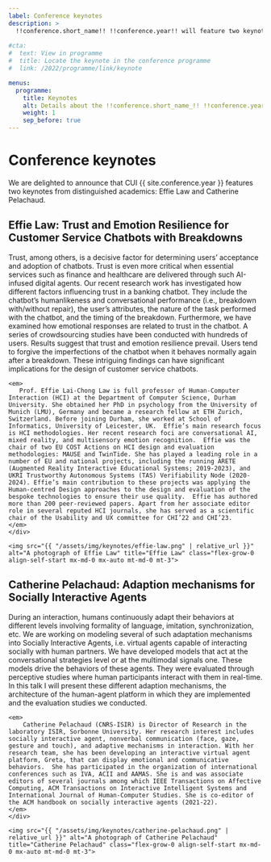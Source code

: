 ```yaml
---
label: Conference keynotes
description: >
  !!conference.short_name!! !!conference.year!! will feature two keynotes from distinguished academics: Effie Law from Durham University and Catherine Pelachaud from Sorbonne Université.
  
#cta:
#  text: View in programme
#  title: Locate the keynote in the conference programme
#  link: /2022/programme/link/keynote

menus:
  programme:
    title: Keynotes
    alt: Details about the !!conference.short_name_!! !!conference.year!! conference keynotes
    weight: 1
    sep_before: true
---
```


# Conference keynotes

We are delighted to announce that CUI {{ site.conference.year }} features two keynotes from distinguished academics: Effie Law and Catherine Pelachaud.

## Effie Law: Trust and Emotion Resilience for Customer Service Chatbots with Breakdowns

<div class="d-flex flex-md-row flex-column">
	<div class="flex-grow-1 pe-3">
	<p>
		Trust, among others, is a decisive factor for determining users’ acceptance and adoption of chatbots. Trust is even more critical when essential services such as finance and healthcare are delivered through such AI-infused digital agents. Our recent research work has investigated how different factors influencing trust in a banking chatbot. They include the chatbot’s humanlikeness and conversational performance (i.e., breakdown with/without repair), the user’s attributes, the nature of the task performed with the chatbot, and the timing of the breakdown. Furthermore, we have examined how emotional responses are related to trust in the chatbot. A series of crowdsourcing studies have been conducted with hundreds of users. Results suggest that trust and emotion resilience prevail. Users tend to forgive the imperfections of the chatbot when it behaves normally again after a breakdown. These intriguing findings can have significant implications for the design of customer service chatbots.
	</p>
	
    <em>
       Prof. Effie Lai-Chong Law is full professor of Human-Computer Interaction (HCI) at the Department of Computer Science, Durham University. She obtained her PhD in psychology from the University of Munich (LMU), Germany and became a research fellow at ETH Zurich, Switzerland. Before joining Durham, she worked at School of Informatics, University of Leicester, UK.  Effie’s main research focus is HCI methodologies. Her recent research foci are conversational AI, mixed reality, and multisensory emotion recognition.  Effie was the chair of two EU COST Actions on HCI design and evaluation methodologies: MAUSE and TwinTide. She has played a leading role in a number of EU and national projects, including the running ARETE (Augmented Reality Interactive Educational Systems; 2019-2023), and UKRI Trustworthy Autonomous Systems (TAS) Verifiability Node (2020-2024). Effie’s main contribution to these projects was applying the Human-centred Design approaches to the design and evaluation of the bespoke technologies to ensure their use quality.  Effie has authored more than 200 peer-reviewed papers. Apart from her associate editor role in several reputed HCI journals, she has served as a scientific chair of the Usability and UX committee for CHI’22 and CHI’23. 
    </em>
    </div>
        
    <img src="{{ "/assets/img/keynotes/effie-law.png" | relative_url }}" alt="A photograph of Effie Law" title="Effie Law" class="flex-grow-0 align-self-start mx-md-0 mx-auto mt-md-0 mt-3">
</div>


## Catherine Pelachaud: Adaption mechanisms for Socially Interactive Agents

<div class="d-flex flex-md-row flex-column">
	<div class="flex-grow-1 pe-3">
	<p>
	During an interaction, humans continuously adapt their behaviors at different levels involving formality of language, imitation, synchronization, etc. We are working on modeling several of such adaptation mechanisms into Socially Interactive Agents, i.e. virtual agents capable of interacting socially with human partners. We have developed models that act at the conversational strategies level or at the multimodal signals one. These models drive the behaviors of these agents. They were evaluated through perceptive studies where human participants interact with them in real-time. In this talk I will present these different adaption mechanisms, the architecture of the human-agent platform in which they are implemented and the evaluation studies we conducted.
	</p>

    <em>
        Catherine Pelachaud (CNRS-ISIR) is Director of Research in the laboratory ISIR, Sorbonne University. Her research interest includes socially interactive agent, nonverbal communication (face, gaze, gesture and touch), and adaptive mechanisms in interaction. With her research team, she has been developing an interactive virtual agent platform, Greta, that can display emotional and communicative behaviors.  She has participated in the organization of international conferences such as IVA, ACII and AAMAS. She is and was associate editors of several journals among which IEEE Transactions on Affective Computing, ACM Transactions on Interactive Intelligent Systems and International Journal of Human-Computer Studies. She is co-editor of the ACM handbook on socially interactive agents (2021-22).
	</em>
    </div>
        
	<img src="{{ "/assets/img/keynotes/catherine-pelachaud.png" | relative_url }}" alt="A photograph of Catherine Pelachaud" title="Catherine Pelachaud" class="flex-grow-0 align-self-start mx-md-0 mx-auto mt-md-0 mt-3">
</div>